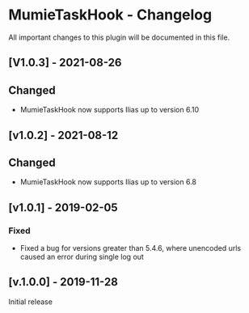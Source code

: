 # MumieTaskHook - Changelog

All important changes to this plugin will be documented in this file.
## [V1.0.3] - 2021-08-26
## Changed
- MumieTaskHook now supports Ilias up to version 6.10

## [v1.0.2] - 2021-08-12
## Changed
- MumieTaskHook now supports Ilias up to version 6.8

## [v1.0.1] - 2019-02-05

### Fixed
- Fixed a bug for versions greater than 5.4.6, where unencoded urls caused an error during single log out

## [v.1.0.0] - 2019-11-28
Initial release
